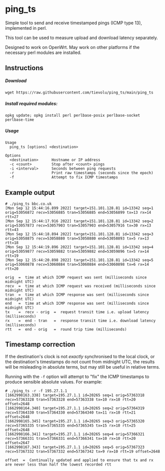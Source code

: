 # ping_ts
Simple tool to send and receive timestamped pings (ICMP type 13), implemented in perl.

This tool can be used to measure upload and download latency separately.

Designed to work on OpenWrt. May work on other platforms if the necessary perl modules are installed.

## Instructions

##### Download
```
wget https://raw.githubusercontent.com/tievolu/ping_ts/main/ping_ts
```

##### Install required modules:
```
opkg update; opkg install perl perlbase-posix perlbase-socket perlbase-time
```

##### Usage
```
Usage
  ping_ts [options] <destination>

Options
  <destination>      Hostname or IP address
  -c <count>         Stop after <count> pings
  -i <interval>      Seconds between ping requests
  -r                 Print raw timestamps (seconds since the epoch)
  -f                 Attempt to fix ICMP timestamps
```

## Example output
```
# ./ping_ts bbc.co.uk
[Mon Sep 12 15:44:16.899 2022] target=151.101.128.81 id=13342 seq=1 orig=53056872 recv=53056885 tran=53056885 end=53056899 tx=13 rx=14 rtt=27
[Mon Sep 12 15:44:17.916 2022] target=151.101.128.81 id=13342 seq=2 orig=53057873 recv=53057903 tran=53057903 end=53057916 tx=30 rx=13 rtt=43
[Mon Sep 12 15:44:18.894 2022] target=151.101.128.81 id=13342 seq=3 orig=53058875 recv=53058880 tran=53058880 end=53058893 tx=5 rx=13 rtt=18
[Mon Sep 12 15:44:19.896 2022] target=151.101.128.81 id=13342 seq=4 orig=53059877 recv=53059882 tran=53059882 end=53059896 tx=5 rx=14 rtt=19
[Mon Sep 12 15:44:20.898 2022] target=151.101.128.81 id=13342 seq=5 orig=53060878 recv=53060884 tran=53060884 end=53060898 tx=6 rx=14 rtt=20
```

```
orig  =  time at which ICMP request was sent (milliseconds since midnight UTC)
recv  =  time at which ICMP request was received (milliseconds since midnight UTC)
tran  =  time at which ICMP response was sent (milliseconds since midnight UTC)
end   =  time at which ICMP response was sent (milliseconds since midnight UTC)
tx    =  recv - orig  =  request transit time i.e. upload latency (milliseconds)
rx    =  end - tran   =  response transit time i.e. download latency (milliseconds)
rtt   =  end - orig   =  round trip time (milliseconds)
```

## Timestamp correction
If the destination's clock is not _exactly_ synchronised to the local clock, or the destination's timestamps do not count from midnight UTC, the results will be misleading in absolute terms, but may still be useful in relative terms.

Running with the `-f` option will attempt to "fix" the ICMP timestamps to produce sensible absolute values. For example:

```
# ./ping_ts -r -f 195.27.1.1
[1662998163.338] target=195.27.1.1 id=20265 seq=1 orig=57363318 recv=57363328 tran=57363328 end=57363338 tx=10 rx=10 rtt=20 offset=2648
[1662998164.340] target=195.27.1.1 id=20265 seq=2 orig=57364319 recv=57364330 tran=57364330 end=57364340 tx=11 rx=10 rtt=21 offset=2648
[1662998165.345] target=195.27.1.1 id=20265 seq=3 orig=57365320 recv=57365335 tran=57365335 end=57365345 tx=15 rx=10 rtt=25 offset=2648
[1662998166.341] target=195.27.1.1 id=20265 seq=4 orig=57366321 recv=57366331 tran=57366331 end=57366341 tx=10 rx=10 rtt=20 offset=2647
[1662998167.343] target=195.27.1.1 id=20265 seq=5 orig=57367323 recv=57367332 tran=57367332 end=57367342 tx=9 rx=10 rtt=19 offset=2648
```
```
offset  =  Continually updated and applied to ensure that tx and rx are never less than half the lowest recorded rtt
```
